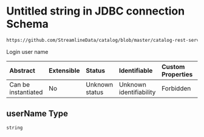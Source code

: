 # Untitled string in JDBC connection Schema

```txt
https://github.com/StreamlineData/catalog/blob/master/catalog-rest-service/src/main/resources/json/schema/type/jdbcConnection.json#/properties/userName
```

Login user name

| Abstract            | Extensible | Status         | Identifiable            | Custom Properties | Additional Properties | Access Restrictions | Defined In                                                                     |
| :------------------ | :--------- | :------------- | :---------------------- | :---------------- | :-------------------- | :------------------ | :----------------------------------------------------------------------------- |
| Can be instantiated | No         | Unknown status | Unknown identifiability | Forbidden         | Allowed               | none                | [jdbcConnection.json*](jdbcConnection.md) |

## userName Type

`string`
